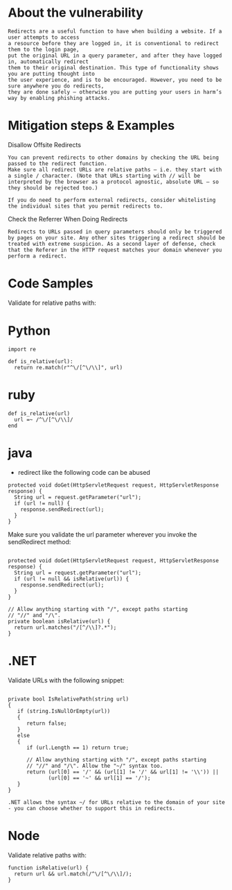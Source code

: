 # About the vulnerability 
~~~
Redirects are a useful function to have when building a website. If a user attempts to access 
a resource before they are logged in, it is conventional to redirect them to the login page, 
put the original URL in a query parameter, and after they have logged in, automatically redirect 
them to their original destination. This type of functionality shows you are putting thought into 
the user experience, and is to be encouraged. However, you need to be sure anywhere you do redirects, 
they are done safely – otherwise you are putting your users in harm’s way by enabling phishing attacks.
~~~

# Mitigation steps & Examples 

Disallow Offsite Redirects
~~~ 
You can prevent redirects to other domains by checking the URL being passed to the redirect function. 
Make sure all redirect URLs are relative paths – i.e. they start with a single / character. (Note that URLs starting with // will be interpreted by the browser as a protocol agnostic, absolute URL – so they should be rejected too.)

If you do need to perform external redirects, consider whitelisting the individual sites that you permit redirects to.
~~~ 

Check the Referrer When Doing Redirects
~~~
Redirects to URLs passed in query parameters should only be triggered by pages on your site. Any other sites triggering a redirect should be treated with extreme suspicion. As a second layer of defense, check that the Referer in the HTTP request matches your domain whenever you perform a redirect.
~~~
# Code Samples 
Validate for relative paths with:
# Python 
~~~
import re

def is_relative(url):
  return re.match(r"^\/[^\/\\]", url)
~~~ 

# ruby 
~~~
def is_relative(url)
  url =~ /^\/[^\/\\]/
end
~~~ 

# java 
- redirect like the following code can be abused 
~~~
protected void doGet(HttpServletRequest request, HttpServletResponse response) {
  String url = request.getParameter("url");
  if (url != null) {
    response.sendRedirect(url);
  }
}
~~~
Make sure you validate the url parameter wherever you invoke the sendRedirect method: 
~~~

protected void doGet(HttpServletRequest request, HttpServletResponse response) {
  String url = request.getParameter("url");
  if (url != null && isRelative(url)) {
    response.sendRedirect(url);
  }
}

// Allow anything starting with "/", except paths starting
// "//" and "/\".
private boolean isRelative(url) {
  return url.matches("/[^/\\]?.*");
}
~~~

# .NET 
Validate URLs with the following snippet:
~~~ 

private bool IsRelativePath(string url)
{
   if (string.IsNullOrEmpty(url))
   {
      return false;
   }
   else
   {
      if (url.Length == 1) return true;

      // Allow anything starting with "/", except paths starting
      // "//" and "/\". Allow the "~/" syntax too.
      return (url[0] == '/' && (url[1] != '/' && url[1] != '\\')) ||
             (url[0] == '~' && url[1] == '/');
   }
}

.NET allows the syntax ~/ for URLs relative to the domain of your site - you can choose whether to support this in redirects.
~~~ 

# Node 
Validate relative paths with: 
~~~ 
function isRelative(url) {
  return url && url.match(/^\/[^\/\\]/);
}
~~~

